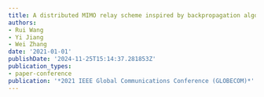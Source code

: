 ```yaml
---
title: A distributed MIMO relay scheme inspired by backpropagation algorithm
authors:
- Rui Wang
- Yi Jiang
- Wei Zhang
date: '2021-01-01'
publishDate: '2024-11-25T15:14:37.281853Z'
publication_types:
- paper-conference
publication: '*2021 IEEE Global Communications Conference (GLOBECOM)*'
---
```


